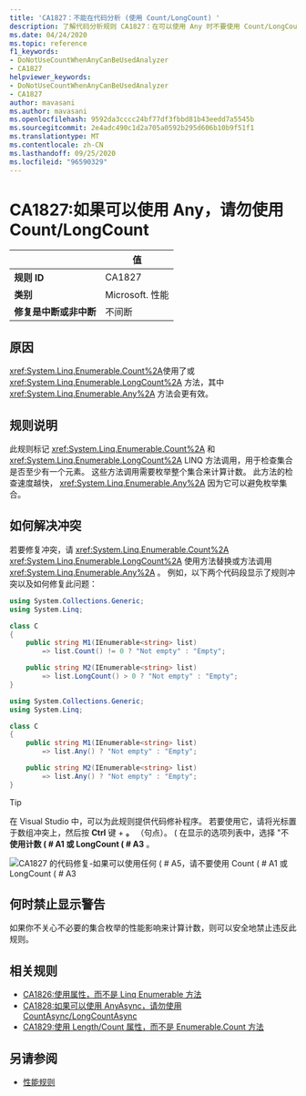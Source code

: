 ```yaml
---
title: 'CA1827：不能在代码分析 (使用 Count/LongCount) '
description: 了解代码分析规则 CA1827：在可以使用 Any 时不要使用 Count/LongCount
ms.date: 04/24/2020
ms.topic: reference
f1_keywords:
- DoNotUseCountWhenAnyCanBeUsedAnalyzer
- CA1827
helpviewer_keywords:
- DoNotUseCountWhenAnyCanBeUsedAnalyzer
- CA1827
author: mavasani
ms.author: mavasani
ms.openlocfilehash: 9592da3cccc24bf77df3fbbd81b43eedd7a5545b
ms.sourcegitcommit: 2e4adc490c1d2a705a0592b295d606b10b9f51f1
ms.translationtype: MT
ms.contentlocale: zh-CN
ms.lasthandoff: 09/25/2020
ms.locfileid: "96590329"
---
```

# <a name="ca1827-do-not-use-countlongcount-when-any-can-be-used"></a>CA1827:如果可以使用 Any，请勿使用 Count/LongCount

| | 值 |
|-|-|
| **规则 ID** |CA1827|
| **类别** |Microsoft. 性能|
| **修复是中断或非中断** |不间断|

## <a name="cause"></a>原因

<xref:System.Linq.Enumerable.Count%2A>使用了或 <xref:System.Linq.Enumerable.LongCount%2A> 方法，其中 <xref:System.Linq.Enumerable.Any%2A> 方法会更有效。

## <a name="rule-description"></a>规则说明

此规则标记 <xref:System.Linq.Enumerable.Count%2A> 和 <xref:System.Linq.Enumerable.LongCount%2A> LINQ 方法调用，用于检查集合是否至少有一个元素。 这些方法调用需要枚举整个集合来计算计数。 此方法的检查速度越快， <xref:System.Linq.Enumerable.Any%2A> 因为它可以避免枚举集合。

## <a name="how-to-fix-violations"></a>如何解决冲突

若要修复冲突，请 <xref:System.Linq.Enumerable.Count%2A> <xref:System.Linq.Enumerable.LongCount%2A> 使用方法替换或方法调用 <xref:System.Linq.Enumerable.Any%2A> 。 例如，以下两个代码段显示了规则冲突以及如何修复此问题：

```csharp
using System.Collections.Generic;
using System.Linq;

class C
{
    public string M1(IEnumerable<string> list)
        => list.Count() != 0 ? "Not empty" : "Empty";

    public string M2(IEnumerable<string> list)
        => list.LongCount() > 0 ? "Not empty" : "Empty";
}
```

```csharp
using System.Collections.Generic;
using System.Linq;

class C
{
    public string M1(IEnumerable<string> list)
        => list.Any() ? "Not empty" : "Empty";

    public string M2(IEnumerable<string> list)
        => list.Any() ? "Not empty" : "Empty";
}
```

> [!TIP]
> 在 Visual Studio 中，可以为此规则提供代码修补程序。 若要使用它，请将光标置于数组冲突上，然后按 **Ctrl** 键 + **。** （句点）。  ( 在显示的选项列表中，选择 "不 **使用计数 ( # A1 或 LongCount ( # A3** 。
>
> ![CA1827 的代码修复-如果可以使用任何 ( # A5，请不要使用 Count ( # A1 或 LongCount ( # A3](media/ca1827-codefix.png)

## <a name="when-to-suppress-warnings"></a>何时禁止显示警告

如果你不关心不必要的集合枚举的性能影响来计算计数，则可以安全地禁止违反此规则。

## <a name="related-rules"></a>相关规则

- [CA1826:使用属性，而不是 Linq Enumerable 方法](ca1826.md)
- [CA1828:如果可以使用 AnyAsync，请勿使用 CountAsync/LongCountAsync](ca1828.md)
- [CA1829:使用 Length/Count 属性，而不是 Enumerable.Count 方法](ca1829.md)

## <a name="see-also"></a>另请参阅

- [性能规则](performance-warnings.md)
